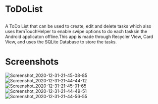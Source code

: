 # ToDoList

##
A ToDo List that can be used to create, edit and delete tasks which also uses ItemTouchHelper to enable swipe options to do each tasksin the Android applicaton offline.This app is made through Recycler View, Card View, and uses the SQLite Database to store the tasks.

# Screenshots

![Screenshot_2020-12-31-21-45-08-85](https://user-images.githubusercontent.com/68576456/104117205-7c686f80-5345-11eb-953a-eaebe81329a9.jpg)
![Screenshot_2020-12-31-21-44-44-12](https://user-images.githubusercontent.com/68576456/104117208-838f7d80-5345-11eb-9b4c-75df9cb92c16.jpg)
![Screenshot_2020-12-31-21-45-01-65](https://user-images.githubusercontent.com/68576456/104117213-8e4a1280-5345-11eb-96fc-bb40ec6e5ee4.jpg)
![Screenshot_2020-12-31-21-44-49-51](https://user-images.githubusercontent.com/68576456/104117218-943ff380-5345-11eb-8167-00d26e50604b.jpg)
![Screenshot_2020-12-31-21-44-56-55](https://user-images.githubusercontent.com/68576456/104117220-9ace6b00-5345-11eb-9824-09458d5bae4a.jpg)
